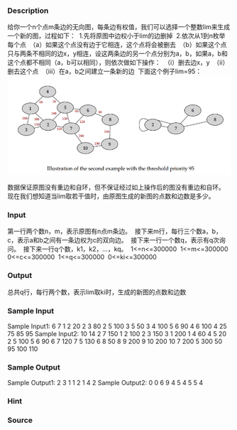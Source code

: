 
### Description
给你一个n个点m条边的无向图，每条边有权值，我们可以选择一个整数lim来生成一个新的图，过程如下： 
1.先将原图中边权小于lim的边删掉 
2.依次从1到n枚举每个点 
（a）如果这个点没有边于它相连，这个点将会被删去 
（b）如果这个点只与两条不相同的边x，y相连，设这两条边的另一个点分别为a，b，如果a，b和这个点都不相同（a，b可以相同），则依次做如下操作： 
（i）删去边x，y 
（ii）删去这个点 
（iii）在a，b之间建立一条新的边 
下面这个例子lim=95： 
![](/JudgeOnline/upload/201603/aa(2).png)

数据保证原图没有重边和自环，但不保证经过如上操作后的图没有重边和自环。 
现在我们想知道当lim取若干值时，由原图生成的新图的点数和边数是多少。 



### Input

第一行两个数n，m，表示原图有n点m条边。 
接下来m行，每行三个数a，b，c，表示a和b之间有一条边权为c的双向边。 
接下来一行一个数q，表示有q次询问。 
接下来一行q个数，k1，k2，...，kq。 
1<=n<=300000 
1<=m<=300000 
0<=c<=300000 
1<=q<=300000 
0<=ki<=300000 



### Output
总共q行，每行两个数，表示lim取ki时，生成的新图的点数和边数 


### Sample Input
Sample Input1: 
6 7 
1 2 20 
2 3 80 
2 5 100 
3 5 50 
3 4 100 
5 6 90 
4 6 100 
4 
25 75 85 95 
Sample Input2: 
10 14 
2 7 150 
1 2 100 
2 3 150 
3 1 200 
1 4 60 
4 5 20 
2 5 100 
5 6 90 
6 7 120 
7 5 130 
6 8 50 
8 9 200 
9 10 200 
10 7 200 
5 
300 50 95 100 110 


### Sample Output
Sample Output1: 
2 3 
1 1 
2 1 
4 2 
Sample Output2: 
0 0 
6 9 
4 5 
4 5 
5 4 

### Hint

### Source
